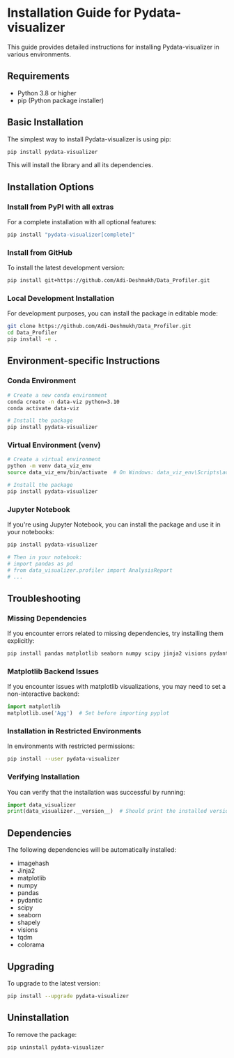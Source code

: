 # Installation Guide for Pydata-visualizer

This guide provides detailed instructions for installing Pydata-visualizer in various environments.

## Requirements

- Python 3.8 or higher
- pip (Python package installer)

## Basic Installation

The simplest way to install Pydata-visualizer is using pip:

```bash
pip install pydata-visualizer
```

This will install the library and all its dependencies.

## Installation Options

### Install from PyPI with all extras

For a complete installation with all optional features:

```bash
pip install "pydata-visualizer[complete]"
```

### Install from GitHub

To install the latest development version:

```bash
pip install git+https://github.com/Adi-Deshmukh/Data_Profiler.git
```

### Local Development Installation

For development purposes, you can install the package in editable mode:

```bash
git clone https://github.com/Adi-Deshmukh/Data_Profiler.git
cd Data_Profiler
pip install -e .
```

## Environment-specific Instructions

### Conda Environment

```bash
# Create a new conda environment
conda create -n data-viz python=3.10
conda activate data-viz

# Install the package
pip install pydata-visualizer
```

### Virtual Environment (venv)

```bash
# Create a virtual environment
python -m venv data_viz_env
source data_viz_env/bin/activate  # On Windows: data_viz_env\Scripts\activate

# Install the package
pip install pydata-visualizer
```

### Jupyter Notebook

If you're using Jupyter Notebook, you can install the package and use it in your notebooks:

```bash
pip install pydata-visualizer

# Then in your notebook:
# import pandas as pd
# from data_visualizer.profiler import AnalysisReport
# ...
```

## Troubleshooting

### Missing Dependencies

If you encounter errors related to missing dependencies, try installing them explicitly:

```bash
pip install pandas matplotlib seaborn numpy scipy jinja2 visions pydantic colorama tqdm imagehash
```

### Matplotlib Backend Issues

If you encounter issues with matplotlib visualizations, you may need to set a non-interactive backend:

```python
import matplotlib
matplotlib.use('Agg')  # Set before importing pyplot
```

### Installation in Restricted Environments

In environments with restricted permissions:

```bash
pip install --user pydata-visualizer
```

### Verifying Installation

You can verify that the installation was successful by running:

```python
import data_visualizer
print(data_visualizer.__version__)  # Should print the installed version
```

## Dependencies

The following dependencies will be automatically installed:

- imagehash
- Jinja2
- matplotlib
- numpy
- pandas
- pydantic
- scipy
- seaborn
- shapely
- visions
- tqdm
- colorama

## Upgrading

To upgrade to the latest version:

```bash
pip install --upgrade pydata-visualizer
```

## Uninstallation

To remove the package:

```bash
pip uninstall pydata-visualizer
```
